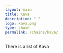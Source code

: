 ```yaml
---
layout: main
title: Kava
description: " "
logo: kava.png
type: chain
permalink: /chains/kava/
---
```



There is a list of Kava
